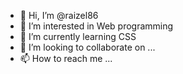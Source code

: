 - 👋 Hi, I’m @raizel86
- 👀 I’m interested in Web programming  
- 🌱 I’m currently learning CSS
- 💞️ I’m looking to collaborate on ...
- 📫 How to reach me ...

<!---
raizel86/raizel86 is a ✨ special ✨ repository because its `README.md` (this file) appears on your GitHub profile.
You can click the Preview link to take a look at your changes.
--->
